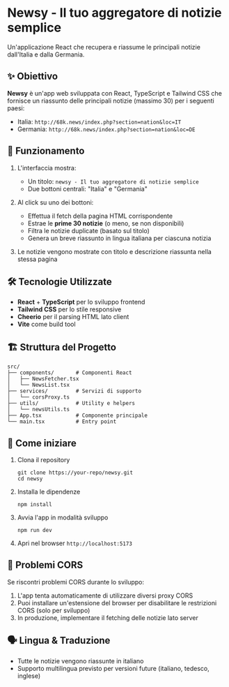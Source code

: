 # Newsy - Il tuo aggregatore di notizie semplice

Un'applicazione React che recupera e riassume le principali notizie dall'Italia e dalla Germania.

## ✨ Obiettivo

**Newsy** è un'app web sviluppata con React, TypeScript e Tailwind CSS che fornisce un riassunto delle principali notizie (massimo 30) per i seguenti paesi:

- Italia: `http://68k.news/index.php?section=nation&loc=IT`
- Germania: `http://68k.news/index.php?section=nation&loc=DE`

## 🧠 Funzionamento

1. L'interfaccia mostra:
   - Un titolo: `newsy - Il tuo aggregatore di notizie semplice`
   - Due bottoni centrali: "Italia" e "Germania"

2. Al click su uno dei bottoni:
   - Effettua il fetch della pagina HTML corrispondente
   - Estrae le **prime 30 notizie** (o meno, se non disponibili)
   - Filtra le notizie duplicate (basato sul titolo)
   - Genera un breve riassunto in lingua italiana per ciascuna notizia

3. Le notizie vengono mostrate con titolo e descrizione riassunta nella stessa pagina

## 🛠️ Tecnologie Utilizzate

- **React** + **TypeScript** per lo sviluppo frontend
- **Tailwind CSS** per lo stile responsive
- **Cheerio** per il parsing HTML lato client
- **Vite** come build tool

## 🏗️ Struttura del Progetto

```
src/
├── components/       # Componenti React
│   ├── NewsFetcher.tsx
│   └── NewsList.tsx
├── services/         # Servizi di supporto
│   └── corsProxy.ts
├── utils/            # Utility e helpers
│   └── newsUtils.ts
├── App.tsx           # Componente principale
└── main.tsx          # Entry point
```

## 🚀 Come iniziare

1. Clona il repository
   ```
   git clone https://your-repo/newsy.git
   cd newsy
   ```

2. Installa le dipendenze
   ```
   npm install
   ```

3. Avvia l'app in modalità sviluppo
   ```
   npm run dev
   ```

4. Apri nel browser `http://localhost:5173`

## 📌 Problemi CORS

Se riscontri problemi CORS durante lo sviluppo:

1. L'app tenta automaticamente di utilizzare diversi proxy CORS
2. Puoi installare un'estensione del browser per disabilitare le restrizioni CORS (solo per sviluppo)
3. In produzione, implementare il fetching delle notizie lato server

## 🗣️ Lingua & Traduzione

- Tutte le notizie vengono riassunte in italiano
- Supporto multilingua previsto per versioni future (italiano, tedesco, inglese)
